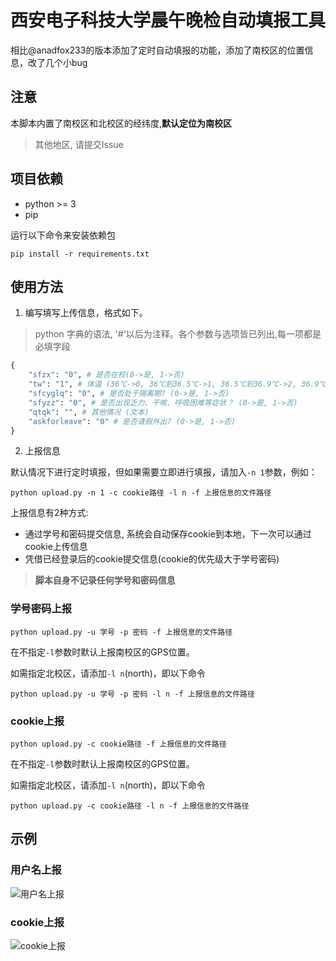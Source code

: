 # 西安电子科技大学晨午晚检自动填报工具

相比@anadfox233的版本添加了定时自动填报的功能，添加了南校区的位置信息，改了几个小bug

## 注意
本脚本内置了南校区和北校区的经纬度,**默认定位为南校区**

> 其他地区, 请提交Issue
## 项目依赖
* python >= 3
* pip

运行以下命令来安装依赖包

```shell script
pip install -r requirements.txt
```

## 使用方法
1. 编写填写上传信息，格式如下。
> python 字典的语法, '#'以后为注释。各个参数与选项皆已列出,每一项都是必填字段
```python
{
    "sfzx": "0", # 是否在校(0->是, 1->否)
    "tw": "1", # 体温 (36℃->0, 36℃到36.5℃->1, 36.5℃到36.9℃->2, 36.9℃到37℃.3->3, 37.3℃到38℃->4, 38℃到38.5℃->5, 38.5℃到39℃->6, 39℃到40℃->7, 40℃以上->8)
    "sfcyglq": "0", # 是否处于隔离期? (0->是, 1->否)
    "sfyzz": "0", # 是否出现乏力、干咳、呼吸困难等症状？ (0->是, 1->否)
    "qtqk": "", # 其他情况 (文本)
    "askforleave": "0" # 是否请假外出? (0->是, 1->否)
}
```
2. 上报信息

默认情况下进行定时填报，但如果需要立即进行填报，请加入`-n 1`参数，例如：
```shell script
python upload.py -n 1 -c cookie路径 -l n -f 上报信息的文件路径
```

上报信息有2种方式: 
* 通过学号和密码提交信息, 系统会自动保存cookie到本地，下一次可以通过cookie上传信息 
* 凭借已经登录后的cookie提交信息(cookie的优先级大于学号密码)
> **脚本自身不记录任何学号和密码信息**

### 学号密码上报

```shell script
python upload.py -u 学号 -p 密码 -f 上报信息的文件路径
```

在不指定`-l`参数时默认上报南校区的GPS位置。

如需指定北校区，请添加`-l n`(north)，即以下命令

```shell script
python upload.py -u 学号 -p 密码 -l n -f 上报信息的文件路径
```

### cookie上报
```shell script
python upload.py -c cookie路径 -f 上报信息的文件路径
```

在不指定`-l`参数时默认上报南校区的GPS位置。

如需指定北校区，请添加`-l n`(north)，即以下命令

```shell script
python upload.py -c cookie路径 -l n -f 上报信息的文件路径
```

## 示例

### 用户名上报

![用户名上报](https://ning-wang.oss-cn-beijing.aliyuncs.com/blog-imags/用户名上报.gif)

### cookie上报

![cookie上报](https://ning-wang.oss-cn-beijing.aliyuncs.com/blog-imags/cookie上报.gif)
